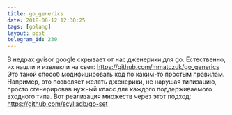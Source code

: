 ```yaml
---
title: go_generics
date: 2018-08-12 12:30:25
tags: [golang]
layout: post
telegram_id: 230
---
```


В недрах gvisor google скрывает от нас дженерики для go. Естественно, их нашли и извлекли на свет:
<https://github.com/mmatczuk/go_generics>
Это такой способ модифицировать код по каким-то простым правилам. Например, это позволяет желать дженерики, не нарушая типизацию, просто сгенерировав нужный класс для каждого поддерживаемого входного типа. Вот реализация множеств через этот подход:
<https://github.com/scylladb/go-set>
